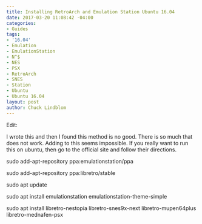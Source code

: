 ```yaml
---
title: Installing RetroArch and Emulation Station Ubuntu 16.04
date: 2017-03-20 11:08:42 -04:00
categories:
- Guides
tags:
- '16.04'
- Emulation
- EmulationStation
- N^$
- NES
- PSX
- RetroArch
- SNES
- Station
- Ubuntu
- Ubuntu 16.04
layout: post
author: Chuck Lindblom
---
```


Edit:
  
I wrote this and then I found this method is no good. There is so much that does not work. Adding to this seems impossible. If you really want to run this on ubuntu, then go to the official site and follow their directions.

sudo add-apt-repository ppa:emulationstation/ppa
  
sudo add-apt-repository ppa:libretro/stable
  
sudo apt update
  
sudo apt install emulationstation emulationstation-theme-simple
  
sudo apt install libretro-nestopia libretro-snes9x-next libretro-mupen64plus libretro-mednafen-psx